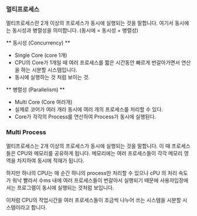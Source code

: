 ### 멀티프로세스

멀티프로세스란 2개 이상의 프로세스가 동시에 실행되는 것을 말합니다.
여기서 동시에는 동시성과 병렬성을 의미합니다. (동시에 = 동시성 + 병렬성)

** 동시성 (Concurrency) **
- Single Core (core 1개)
- CPU의 Core가 1개일 때 여러 프로세스를 짧은 시간동안 빠르게 번갈아가면서 연산을 하는 시분할 시스템입니다.
- 동시에 실행하는 것 처럼 보이는 것.

** 병렬성 (Parallelism) **
- Multi Core (Core 여러개)
- 실제로 코어가 여러 개라 동시에 여러 개의 프로세스를 처리할 수 있다.
- Core가 각각의 Process를 연산하여 Process가 동시에 실행된다.


### Multi Process
멀티프로세스는 2개 이상의 프로세스가 동시에 실행되는 것을 말합니다.
이 때 프로세스들은 CPU와 메모리를 공유하게 됩니다.
메모리에는 여러 프로세스들이 각각 메모리 영역을 차지하여 동시에 적재가 됩니다.

하지만 하나의 CPU는 매 순간 하나의 process만 처리할 수 있으나
cPU 의 처리 속도가 워낙 빨라서 수ms 내에 여러 프로세스들이 번갈아서 실행되기 때문에
사용자입장에서는 프로그램이 동시에 실행되는 것처럼 보입니다.

이처럼 CPU의 작업시간을 여러 프로세스들이 조금씩 나누어 쓰는 시스템을 시분할 시스템이라고 합니다.